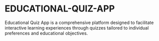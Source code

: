 # EDUCATIONAL-QUIZ-APP
Educational Quiz App is a comprehensive platform designed to facilitate interactive learning experiences through quizzes tailored to individual preferences and educational objectives.
